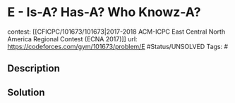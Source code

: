 # E - Is-A? Has-A? Who Knowz-A?

contest: [[CFICPC/101673/101673|2017-2018 ACM-ICPC East Central North America Regional Contest (ECNA 2017)]]
url: https://codeforces.com/gym/101673/problem/E
#Status/UNSOLVED
Tags: #

## Description

## Solution

